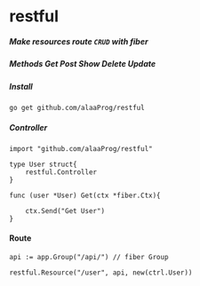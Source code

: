 # restful
##### Make resources route `CRUD` with fiber 
##### Methods Get Post Show Delete Update 

##### Install 
	go get github.com/alaaProg/restful

##### Controller 	
	
	import "github.com/alaaProg/restful"

	type User struct{
		restful.Controller
	}

	func (user *User) Get(ctx *fiber.Ctx){

		ctx.Send("Get User")
	}

#### Route 

	api := app.Group("/api/") // fiber Group 

	restful.Resource("/user", api, new(ctrl.User)) 

